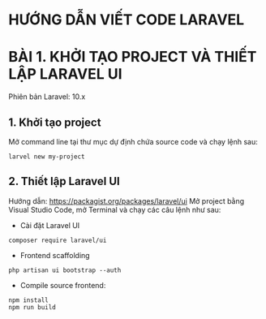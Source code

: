 # HƯỚNG DẪN VIẾT CODE LARAVEL
# BÀI 1. KHỞI TẠO PROJECT VÀ THIẾT LẬP LARAVEL UI
Phiên bản Laravel: 10.x

## 1. Khởi tạo project
Mở command line tại thư mục dự định chứa source code và chạy lệnh sau:
```
larvel new my-project
```

## 2. Thiết lập Laravel UI
Hướng dẫn: https://packagist.org/packages/laravel/ui
Mở project bằng Visual Studio Code, mở Terminal và chạy các câu lệnh như sau:
- Cài đặt Laravel UI
```
composer require laravel/ui
```

- Frontend scaffolding
```
php artisan ui bootstrap --auth
```

- Compile source frontend:
```
npm install
npm run build
```


